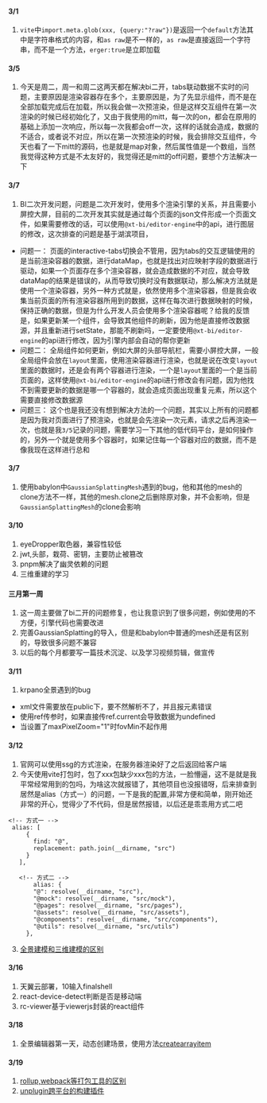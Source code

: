 #### 3/1
1. `vite`中`import.meta.glob(xxx, {query:"?raw"})`是返回一个`default`方法其中是字符串格式的内容，和`as raw`是不一样的，`as raw`是直接返回一个字符串，而不是一个方法，`erger:true`是立即加载

#### 3/5
1. 今天是周二，周一和周二这两天都在解决bi二开，tabs联动数据不实时的问题，主要原因是渲染容器存在多个，主要原因是，为了先显示组件，而不是在全部加载完成后在加载，所以我会做一次预渲染，但是这样交互组件在第一次渲染的时候已经初始化了，又由于我使用的mitt，每一次的on，都会在原用的基础上添加一次响应，所以每一次我都会off一次，这样的话就会造成，数据的不适合，或者说不对应，所以在第一次预渲染的时候，我会排除交互组件，今天也看了一下mitt的源码，也是就是map对象，然后属性值是一个数组，当然我觉得这种方式是不太友好的，我觉得还是mitt的off问题，要想个方法解决一下

#### 3/7
1. BI二次开发问题，问题是二次开发时，使用多个渲染引擎的关系，并且需要小屏控大屏，目前的二次开发其实就是通过每个页面的json文件形成一个页面文件，如果需要修改的话，可以使用`@xt-bi/editor-engine`中的api，进行图层的修改，这次排查的问题是基于湖滨项目，
- 问题一：
    页面的interactive-tabs切换会不管用，因为tabs的交互逻辑使用的是当前渲染容器的数据，进行dataMap，也就是找出对应映射字段的数据进行驱动，如果一个页面存在多个渲染容器，就会造成数据的不对应，就会导致dataMap的结果是错误的，从而导致切换时没有数据联动，那么解决方法就是使用一个渲染容器，另外一种方式就是，依然使用多个渲染容器，但是我会收集当前页面的所有渲染容器所用到的数据，这样在每次进行数据映射的时候，保持正确的数据，但是为什么开发人员会使用多个渲染容器呢？给我的反馈是，如果更新某一个组件，会导致其他组件的刷新，因为他是直接修改数据源，并且重新进行setState，那能不刷新吗，一定要使用`@xt-bi/editor-engine`的api进行修改，因为引擎内部会自动的帮你更新
- 问题二：
   全局组件如何更新，例如大屏的头部导航栏，需要小屏控大屏，一般全局组件会放在`layout`里面，使用渲染容器进行渲染，也就是说在改变`layout`里面的数据时，还是会有两个容器进行渲染，一个是`layout`里面的一个是当前页面的，这样使用`@xt-bi/editor-engine`的api进行修改会有问题，因为他找不到需要更新的数据是哪一个容器的，就会造成页面出现重复元素，所以这个需要直接修改数据源
- 问题三：
    这个也是我还没有想到解决方法的一个问题，其实以上所有的问题都是因为我对页面进行了预渲染，也就是会先渲染一次元素，请求之后再渲染一次，也就是我`3/5`记录的问题，需要学习一下其他的低代码平台，是如何操作的，另外一个就是使用多个容器时，如果记住每一个容器对应的数据，而不是像我现在这样进行总和

#### 3/7
1. 使用babylon中`GaussianSplattingMesh`遇到的bug，他和其他的mesh的clone方法不一样，其他的mesh.clone之后删除原对象，并不会影响，但是`GaussianSplattingMesh`的clone会影响

#### 3/10
1. eyeDropper取色器，兼容性较低
2. jwt,头部，栽荷、密钥，主要防止被篡改
3. pnpm解决了幽灵依赖的问题
4. 三维重建的学习

#### 三月第一周
1. 这一周主要做了bi二开的问题修复，也让我意识到了很多问题，例如使用的不方便，引擎代码也需要改进
2. 完善GaussianSplatting的导入，但是和babylon中普通的mesh还是有区别的，导致很多问题不兼容
3. 以后的每个月都要写一篇技术沉淀、以及学习视频剪辑，做宣传

#### 3/11
1. krpano全景遇到的bug
 - xml文件需要放在public下，要不然解析不了，并且报元素错误
 - 使用ref传参时，如果直接传ref.current会导致数据为undefined
 - 当设置了maxPixelZoom="1"时fovMin不起作用


 #### 3/12
 1. 官网可以使用ssg的方式渲染，在服务器渲染好了之后返回给客户端
 2. 今天使用vite打包时，包了xxx包缺少xxx包的方法，一脸懵逼，这不是就是我平常经常用到的包吗，为啥这次就报错了，其他项目也没报错呀，后来排查到居然是alias（方式一）的问题，一下是我的配置,非常方便和简单，刚开始还非常的开心，觉得少了不代码，但是居然报错，以后还是乖乖用方式二吧
 ```
 <!-- 方式一 -->
  alias: [
      {
        find: "@",
        replacement: path.join(__dirname, "src")
      }
    ],

    <!-- 方式二 -->
        alias: {
        "@": resolve(__dirname, "src"),
        "@mock": resolve(__dirname, "src/mock"),
        "@pages": resolve(__dirname, "src/pages"),
        "@assets": resolve(__dirname, "src/assets"),
        "@components": resolve(__dirname, "src/components"),
        "@utils": resolve(__dirname, "src/utils")
      },
 ```
 3. [全景建模和三维建模的区别](https://zhidao.baidu.com/question/336491952689875725.html)


 #### 3/16
 1. 天翼云部署，10输入finalshell
 2. react-device-detect判断是否是移动端
 3. rc-viewer基于viewerjs封装的react组件
 
 #### 3/18
1. 全景编辑器第一天，动态创建场景，使用方法[createarrayitem](https://krpano.com/docu/actions/#array.createarrayitem)



#### 3/19
1. [rollup,webpack等打包工具的区别](https://juejin.cn/post/7097493230572273700)
2. [unplugin跨平台的构建插件](https://cloud.tencent.com/developer/article/2349943?areaId=106005)